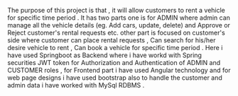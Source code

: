The purpose of this project is that , it will allow customers to rent a vehicle for specific time period .
It has two parts one is for ADMIN where admin can manage all the vehicle details (eg. Add cars, update, delete) and 
Approve or Reject customer's rental requests etc. 
other part is focused on customer's side where customer can place rental requests , Can search for his/her desire vehicle to rent ,
Can book a vehicle for specific time period .
Here i have used Springboot as Backend where i have workd with Spring securities JWT token for Authorization and Authentication of ADMIN and CUSTOMER roles , 
for Frontend part i have used Angular technology and for web page designs i have used bootstrap also to handle the customer and admin data i have worked 
with MySql RDBMS .
